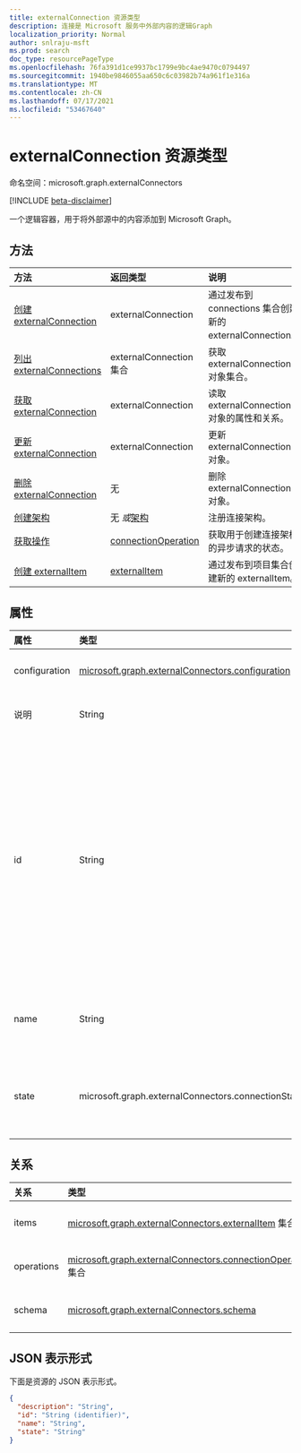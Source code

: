 ```yaml
---
title: externalConnection 资源类型
description: 连接是 Microsoft 服务中外部内容的逻辑Graph
localization_priority: Normal
author: snlraju-msft
ms.prod: search
doc_type: resourcePageType
ms.openlocfilehash: 76fa391d1ce9937bc1799e9bc4ae9470c0794497
ms.sourcegitcommit: 1940be9846055aa650c6c03982b74a961f1e316a
ms.translationtype: MT
ms.contentlocale: zh-CN
ms.lasthandoff: 07/17/2021
ms.locfileid: "53467640"
---
```

# <a name="externalconnection-resource-type"></a>externalConnection 资源类型

命名空间：microsoft.graph.externalConnectors

[!INCLUDE [beta-disclaimer](../../includes/beta-disclaimer.md)]

一个逻辑容器，用于将外部源中的内容添加到 Microsoft Graph。

## <a name="methods"></a>方法

| 方法                                                           | 返回类型                                   | 说明 |
|:-----------------------------------------------------------------|:----------------------------------------------|:--|
| [创建 externalConnection](../api/externalconnectors-external-post-connections.md) | externalConnection                            | 通过发布到 connections 集合创建新的 externalConnection。 |
| [列出 externalConnections](../api/externalconnectors-externalconnection-list.md)    | externalConnection 集合                 | 获取 externalConnection 对象集合。 |
| [获取 externalConnection](../api/externalconnectors-externalconnection-get.md)       | externalConnection                            | 读取 externalConnection 对象的属性和关系。 |
| [更新 externalConnection](../api/externalconnectors-externalconnection-update.md) | externalConnection                            | 更新 externalConnection 对象。 |
| [删除 externalConnection](../api/externalconnectors-externalconnection-delete.md) | 无                                          | 删除 externalConnection 对象。 |
| [创建架构](../api/externalconnectors-externalconnection-post-schema.md)        | 无 *或*[架构](externalconnectors-schema.md)                 | 注册连接架构。 |
| [获取操作](../api/externalconnectors-connectionoperation-get.md)               | [connectionOperation](externalconnectors-connectionoperation.md) | 获取用于创建连接架构的异步请求的状态。 |
| [创建 externalItem](../api/externalconnectors-externalconnection-put-items.md)    | [externalItem](externalconnectors-externalitem.md)               | 通过发布到项目集合创建新的 externalItem。 |

## <a name="properties"></a>属性

| 属性      | 类型                              | 说明 |
|:--------------|:----------------------------------|:------------|
| configuration | [microsoft.graph.externalConnectors.configuration](externalconnectors-configuration.md) | 指定允许管理连接和索引连接内容的其他应用程序 ID。 可选。 |
| 说明   | String                            | 网站中显示的连接Microsoft 365 管理中心。 可选。 |
| id            | String                            | 开发人员为租户内的连接提供的唯Azure Active Directory ID。 长度必须在 3 到 32 个字符之间。 只能包含字母数字字符。 不能以 `Microsoft` 或 作为下列值之一： `None` 、 、 `Directory` `Exchange` `ExchangeArchive` `LinkedIn` `Mailbox` `OneDriveBusiness` `SharePoint` `Teams` `Yammer` `Connectors` `TaskFabric` `PowerBI` `Assistant` `TopicEngine` `MSFT_All_Connectors` 。 必需项。 |
| name          | String                            | 要显示名称中显示的连接的Microsoft 365 管理中心。 最大长度为 128 个字符。 必需项。 |
| state         | microsoft.graph.externalConnectors.connectionState                   | 指示连接的当前状态。 可能的值为 `draft` `ready` 、、 `obsolete` 和 `limitExceeded` 。 必填。 |

## <a name="relationships"></a>关系

| 关系 | 类型                                                     | 说明 |
|:-------------|:---------------------------------------------------------|:---|
| items        | [microsoft.graph.externalConnectors.externalItem](externalconnectors-externalitem.md) 集合               | 只读。可为空。 |
| operations   | [microsoft.graph.externalConnectors.connectionOperation](externalconnectors-connectionoperation.md) 集合 | 只读。可为 NULL。 |
| schema       | [microsoft.graph.externalConnectors.schema](externalconnectors-schema.md)                                      | 只读。可为空。 |

## <a name="json-representation"></a>JSON 表示形式

下面是资源的 JSON 表示形式。

<!-- {
  "blockType": "resource",
  "optionalProperties": [

  ],
  "@odata.type": "microsoft.graph.externalConnectors.externalConnection",
  "keyProperty": "id"
}-->

```json
{
  "description": "String",
  "id": "String (identifier)",
  "name": "String",
  "state": "String"
}
```

<!-- uuid: 16cd6b66-4b1a-43a1-adaf-3a886856ed98
2019-02-04 14:57:30 UTC -->
<!-- {
  "type": "#page.annotation",
  "description": "connection resource",
  "keywords": "",
  "section": "documentation",
  "tocPath": ""
}-->
